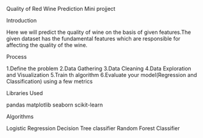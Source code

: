 Quality of Red Wine Prediction Mini projject

Introduction


Here we will predict the quality of wine on the basis of given features.The given dataset has the fundamental features which are responsible for affecting the quality of the wine.

Process


1.Define the problem
2.Data Gathering
3.Data Cleaning
4.Data Exploration and Visualization
5.Train th algorithm
6.Evaluate your model(Regression and Classification) using a few metrics


Libraries Used


pandas
matplotlib
seaborn
scikit-learn


Algorithms


Logistic Regression
Decision Tree classifier
Random Forest Classifier
